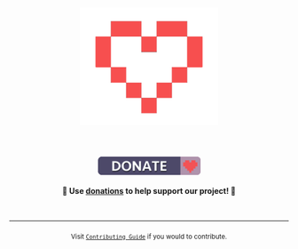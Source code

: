 

<h1 align="center">
    <img width="250" src="https://raw.githubusercontent.com/pabllopf/Alis/master/docs/resources/images/heart3.png" alt="Donations">
</h1>

<br>
<p align="center">
	<a href="https://www.paypal.me/pabllopf"><img width="185" src="https://raw.githubusercontent.com/pabllopf/Alis/master/docs/resources/images/badge.png" alt="Badge"></a>
	<br><br>
	<b>🙌 Use <a href="https://www.paypal.me/pabllopf">donations</a> to help support <b>our</b> project! 🙌</b>
</p>
<br>

---

<p align="center">
	<sub>Visit <a href="https://www.alisengine.com/web/contributing.html"><code>Contributing Guide</code></a> if you would to contribute.</sub>
</p>

<br>
